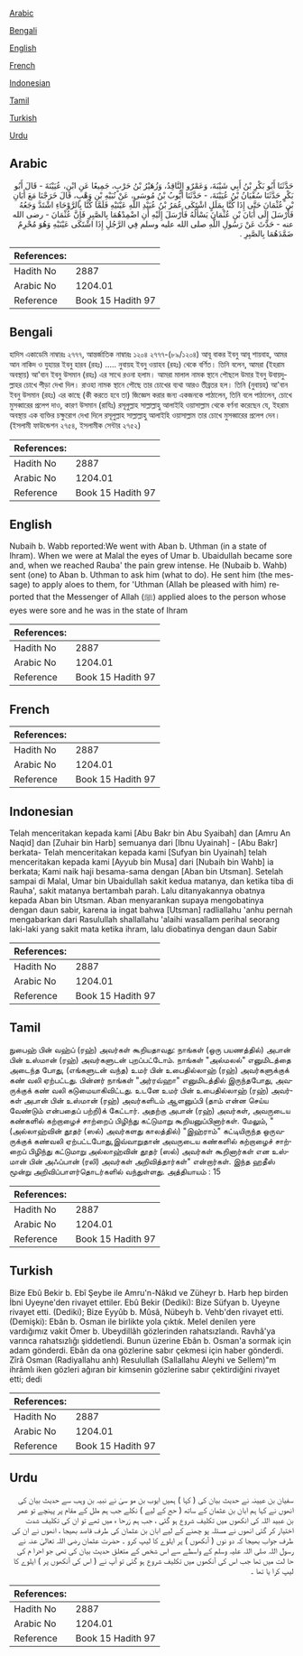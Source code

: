 [Arabic](#arabic)

[Bengali](#bengali)

[English](#english)

[French](#french)

[Indonesian](#indonesian)

[Tamil](#tamil)

[Turkish](#turkish)

[Urdu](#urdu)

## Arabic


<div dir="rtl" lang="ar" style={{fontSize:'larger',backgroundColor:'#f8f9fa',padding:20}}>
حَدَّثَنَا أَبُو بَكْرِ بْنُ أَبِي شَيْبَةَ، وَعَمْرٌو النَّاقِدُ، وَزُهَيْرُ بْنُ حَرْبٍ، جَمِيعًا عَنِ ابْنِ، عُيَيْنَةَ - قَالَ أَبُو بَكْرٍ حَدَّثَنَا سُفْيَانُ بْنُ عُيَيْنَةَ، - حَدَّثَنَا أَيُّوبُ بْنُ مُوسَى، عَنْ نُبَيْهِ بْنِ وَهْبٍ، قَالَ خَرَجْنَا مَعَ أَبَانِ بْنِ عُثْمَانَ حَتَّى إِذَا كُنَّا بِمَلَلٍ اشْتَكَى عُمَرُ بْنُ عُبَيْدِ اللَّهِ عَيْنَيْهِ فَلَمَّا كُنَّا بِالرَّوْحَاءِ اشْتَدَّ وَجَعُهُ فَأَرْسَلَ إِلَى أَبَانَ بْنِ عُثْمَانَ يَسْأَلُهُ فَأَرْسَلَ إِلَيْهِ أَنِ اضْمِدْهُمَا بِالصَّبِرِ فَإِنَّ عُثْمَانَ - رضى الله عنه - حَدَّثَ عَنْ رَسُولِ اللَّهِ صلى الله عليه وسلم فِي الرَّجُلِ إِذَا اشْتَكَى عَيْنَيْهِ وَهُوَ مُحْرِمٌ ضَمَّدَهُمَا بِالصَّبِرِ ‏.‏
</div>
<div style={{backgroundColor:'#f8f9fa',padding:20, marginBottom: 10}}><table> <thead> <tr> <th>References:</th> <th></th> </tr> </thead> <tbody><tr><td>Hadith No</td><td>2887</td></tr><tr><td>Arabic No</td><td>1204.01</td></tr><tr><td>Reference</td><td>Book 15 Hadith 97</td></tr></tbody></table></div>

## Bengali


<div dir="ltr" lang="bn" style={{fontSize:'larger',backgroundColor:'#f8f9fa',padding:20}}>
হাদিস একাডেমি নাম্বারঃ ২৭৭৭, আন্তর্জাতিক নাম্বারঃ ১২০৪ ২৭৭৭-(৮৯/১২০৪) আবূ বাকর ইবনু আবূ শায়বাহ, আমর আন নাকিদ ও যুহায়র ইবনু হারব (রহঃ) ..... নুবায়হ ইবনু ওয়াহব (রহঃ) থেকে বর্ণিত। তিনি বলেন, আমরা (ইহরাম অবস্থায়) আ'বান ইবনু উসমান (রহঃ) এর সাথে রওনা হলাম। আমরা মালাল নামক স্থানে পৌছলে উমার ইবনু উবায়দুল্লাহর চোখে পীড়া দেখা দিল। রাওহা নামক স্থানে পৌছে তার চোখের ব্যথা আরও তীব্রতর হল। তিনি (নুবায়হ) আ'বান ইবনু উসমান (রহঃ) এর কাছে (কী করতে হবে তা) জিজ্ঞেস করার জন্য একজনকে পাঠালেন, তিনি বলে পাঠালেন, চোখে মুসব্বারের প্রলেপ দাও, কারণ উসমান (রাযিঃ) রসূলুল্লাহ সাল্লাল্লাহু আলাইহি ওয়াসাল্লাম থেকে বর্ণনা করেছেন যে, ইহরাম অবস্থায় এক ব্যক্তির চক্ষুরোগ দেখা দিলে রসূলুল্লাহ সাল্লাল্লাহু আলাইহি ওয়াসাল্লাম তার চোখে মুসব্বারের প্রলেপ দেন। (ইসলামী ফাউন্ডেশন ২৭৫৪, ইসলামীক সেন্টার ২৭৫২)
</div>
<div style={{backgroundColor:'#f8f9fa',padding:20, marginBottom: 10}}><table> <thead> <tr> <th>References:</th> <th></th> </tr> </thead> <tbody><tr><td>Hadith No</td><td>2887</td></tr><tr><td>Arabic No</td><td>1204.01</td></tr><tr><td>Reference</td><td>Book 15 Hadith 97</td></tr></tbody></table></div>

## English


<div dir="ltr" lang="en" style={{fontSize:'larger',backgroundColor:'#f8f9fa',padding:20}}>
Nubaih b. Wabb reported:We went with Aban b. Uthman (in a state of lhram). When we were at Malal the eyes of Umar b. Ubaidullah became sore and, when we reached Rauba' the pain grew intense. He (Nubaib b. Wahb) sent (one) to Aban b. Uthman to ask him (what to do). He sent him (the message) to apply aloes to them, for 'Uthman (Allah be pleased with him) reported that the Messenger of Allah (ﷺ) applied aloes to the person whose eyes were sore and he was in the state of Ihram
</div>
<div style={{backgroundColor:'#f8f9fa',padding:20, marginBottom: 10}}><table> <thead> <tr> <th>References:</th> <th></th> </tr> </thead> <tbody><tr><td>Hadith No</td><td>2887</td></tr><tr><td>Arabic No</td><td>1204.01</td></tr><tr><td>Reference</td><td>Book 15 Hadith 97</td></tr></tbody></table></div>

## French


<div dir="ltr" lang="fr" style={{fontSize:'larger',backgroundColor:'#f8f9fa',padding:20}}>

</div>
<div style={{backgroundColor:'#f8f9fa',padding:20, marginBottom: 10}}><table> <thead> <tr> <th>References:</th> <th></th> </tr> </thead> <tbody><tr><td>Hadith No</td><td>2887</td></tr><tr><td>Arabic No</td><td>1204.01</td></tr><tr><td>Reference</td><td>Book 15 Hadith 97</td></tr></tbody></table></div>

## Indonesian


<div dir="ltr" lang="id" style={{fontSize:'larger',backgroundColor:'#f8f9fa',padding:20}}>
Telah menceritakan kepada kami [Abu Bakr bin Abu Syaibah] dan [Amru An Naqid] dan [Zuhair bin Harb] semuanya dari [Ibnu Uyainah] - [Abu Bakr] berkata- Telah menceritakan kepada kami [Sufyan bin Uyainah] telah menceritakan kepada kami [Ayyub bin Musa] dari [Nubaih bin Wahb] ia berkata; Kami naik haji besama-sama dengan [Aban bin Utsman]. Setelah sampai di Malal, Umar bin Ubaidullah sakit kedua matanya, dan ketika tiba di Rauha', sakit matanya bertambah parah. Lalu ditanyakannya obatnya kepada Aban bin Utsman. Aban menyarankan supaya mengobatinya dengan daun sabir, karena ia ingat bahwa [Utsman] radliallahu 'anhu pernah mengabarkan dari Rasulullah shallallahu 'alaihi wasallam perihal seorang laki-laki yang sakit mata ketika ihram, lalu diobatinya dengan daun Sabir
</div>
<div style={{backgroundColor:'#f8f9fa',padding:20, marginBottom: 10}}><table> <thead> <tr> <th>References:</th> <th></th> </tr> </thead> <tbody><tr><td>Hadith No</td><td>2887</td></tr><tr><td>Arabic No</td><td>1204.01</td></tr><tr><td>Reference</td><td>Book 15 Hadith 97</td></tr></tbody></table></div>

## Tamil


<div dir="ltr" lang="ta" style={{fontSize:'larger',backgroundColor:'#f8f9fa',padding:20}}>
நுபைஹ் பின் வஹ்ப் (ரஹ்) அவர்கள் கூறியதாவது: நாங்கள் (ஒரு பயணத்தில்) அபான் பின் உஸ்மான் (ரஹ்) அவர்களுடன் புறப்பட்டோம். நாங்கள் "அல்மலல்" எனுமிடத்தை அடைந்த போது, (எங்களுடன் வந்த) உமர் பின் உபைதில்லாஹ் (ரஹ்) அவர்களுக்குக் கண் வலி ஏற்பட்டது. பின்னர் நாங்கள் "அர்ரவ்ஹா" எனுமிடத்தில் இருந்தபோது, அவருக்குக் கண் வலி கடுமையாகிவிட்டது. உடனே உமர் பின் உபைதில்லாஹ் (ரஹ்) அவர்கள் அபான் பின் உஸ்மான் (ரஹ்) அவர்களிடம் ஆளனுப்பி (தாம் என்ன செய்ய வேண்டும் என்பதைப் பற்றி)க் கேட்டார். அதற்கு அபான் (ரஹ்) அவர்கள், அவருடைய கண்களில் கற்றாழைச் சாற்றைப் பிழிந்து கட்டுமாறு கூறியனுப்பினார்கள். மேலும், "(அல்லாஹ்வின் தூதர் (ஸல்) அவர்களது காலத்தில்) "இஹ்ராம்" கட்டியிருந்த ஒருவருக்குக் கண்வலி ஏற்பட்டபோது,இவ்வாறுதான் அவருடைய கண்களில் கற்றாழைச் சாற்றைப் பிழிந்து கட்டுமாறு அல்லாஹ்வின் தூதர் (ஸல்) அவர்கள் கூறினார்கள் என உஸ்மான் பின் அஃப்பான் (ரலி) அவர்கள் அறிவித்தார்கள்" என்றார்கள். இந்த ஹதீஸ் மூன்று அறிவிப்பாளர்தொடர்களில் வந்துள்ளது. அத்தியாயம் : 15
</div>
<div style={{backgroundColor:'#f8f9fa',padding:20, marginBottom: 10}}><table> <thead> <tr> <th>References:</th> <th></th> </tr> </thead> <tbody><tr><td>Hadith No</td><td>2887</td></tr><tr><td>Arabic No</td><td>1204.01</td></tr><tr><td>Reference</td><td>Book 15 Hadith 97</td></tr></tbody></table></div>

## Turkish


<div dir="ltr" lang="tr" style={{fontSize:'larger',backgroundColor:'#f8f9fa',padding:20}}>
Bize Ebû Bekir b. Ebî Şeybe ile Amru'n-Nâkıd ve Züheyr b. Harb hep birden İbni Uyeyne'den rivayet ettiler. Ebû Bekir (Dediki): Bize Süfyan b. Uyeyne rivayet etti. (Dediki); Bize Eyyûb b. Mûsâ, Nübeyh b. Vehb'den rivayet etti. (Demişki): Ebân b. Osman ile birlikte yola çıktık. Melel denilen yere vardığımız vakit Ömer b. Ubeydillâh gözlerinden rahatsızlandı. Ravhâ'ya varınca rahatsızlığı şiddetlendi. Bunun üzerine Ebân b. Osman'a sormak için adam gönderdi. Ebân da ona gözlerine sabır çekmesi için haber gönderdi. Zîrâ Osman (Radiyallahu anh) Resulullah (Sallallahu Aleyhi ve Sellem)"m ihrâmlı iken gözleri ağıran bir kimsenin gözlerine sabır çektirdiğini rivayet etti; dedi
</div>
<div style={{backgroundColor:'#f8f9fa',padding:20, marginBottom: 10}}><table> <thead> <tr> <th>References:</th> <th></th> </tr> </thead> <tbody><tr><td>Hadith No</td><td>2887</td></tr><tr><td>Arabic No</td><td>1204.01</td></tr><tr><td>Reference</td><td>Book 15 Hadith 97</td></tr></tbody></table></div>

## Urdu


<div dir="rtl" lang="ur" style={{fontSize:'larger',backgroundColor:'#f8f9fa',padding:20}}>
سفیان بن عیینہ نے حدیث بیان کی ( کہا ) ہمیں ایوب بن مو سیٰ نے نبیہ بن وہب سے حدیث بیان کی انھوں نے کہا ہم ابان بن عثمان کے ساتھ ( حج کے لیے ) نکلے جب ہم ملل کے مقام پر پہنچے تو عمر بن عبید اللہ کی انکھوں میں تکلیف شروع ہو گئی ، جب ہم رَرحا ء میں تھے تو ان کی تکلیف شدت اختیار کر گئی انھوں نے مسئلہ پو چھنے کے لیے ابان بن عثمان کی طرف قاصد بھیجا ، انھوں نے ان کی طرف جواب بھیجا کہ دو نوں ( آنکھوں ) پر ایلوے کا لیپ کرو ۔ حضرت عثمان رضی اللہ تعالیٰ عنہ نے رسول اللہ صلی اللہ علیہ وسلم کے واسطے سے اس شخص کے متعلق حدیث بیان کی تھی جو احرا م کی حا لت میں تھا جب اس کی آنکھوں میں تکلیف شروع ہو گئی تو آپ نے ( اس کی آنکھوں پر ) ایلوے کا لیپ کرا یا تھا ۔
</div>
<div style={{backgroundColor:'#f8f9fa',padding:20, marginBottom: 10}}><table> <thead> <tr> <th>References:</th> <th></th> </tr> </thead> <tbody><tr><td>Hadith No</td><td>2887</td></tr><tr><td>Arabic No</td><td>1204.01</td></tr><tr><td>Reference</td><td>Book 15 Hadith 97</td></tr></tbody></table></div>